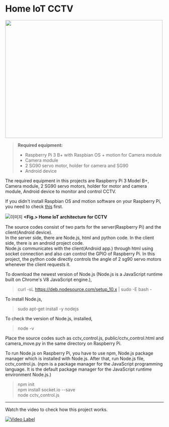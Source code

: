 # Home IoT CCTV

<img src="https://github.com/jwluv/HomeIoT_CCTV/blob/master/raspberry_camera.jpg"  width="500" height="375"> 

> **Required equipment:**
> - Raspberry Pi 3 B+ with Raspbian OS + motion for Camera module
> - Camera module
> - 2 SG90 servo motor, holder for camera and SG90
> - Android device

The required equipment in this projects are Raspberry Pi 3 Model B+, Camera module, 2 SG90 servo motors, holder for motor and camera module, Android device to monitor and control CCTV.  

If you didn't install Raspbian OS and motion software on your Raspberry Pi, you need to check [this](https://github.com/jwluv/HomeIoT_CCTV/blob/master/RaspberryPi_setup_Camera_install.pdf) first. 


![이미지](https://github.com/jwluv/HomeIoT_CCTV/blob/master/HomeIoT_CCTV.jpg)
**<Fig.> Home IoT architecture for CCTV**

The source codes consist of two parts for the server(Raspberry Pi) and the client(Android device). <br>
In the server side, there are Node.js, html and python code. In the client side, there is an android project code. <br>
Node.js communicates with the client(Android app.) through html using socket connection and also can control the GPIO of Raspberry Pi.
In this project, the python code directly controls the angle of 2 sg90 servo motors whenever the client requests it.

To download the newest version of Node.js (Node.js is a JavaScript runtime built on Chrome's V8 JavaScript engine.),
> curl -sL https://deb.nodesource.com/setup_10.x | sudo -E bash -

To install Node.js,
> sudo apt-get install -y nodejs

To check the version of Node.js, installed,
> node -v

Place the source codes such as cctv_control.js, public/cctv_control.html and camera_move.py in the same directory on Raspberry Pi.

To run Node.js on Raspberry Pi, you have to use npm, Node.js package manager which is installed with Node.js. After that, run Node.js file, cctv_control.js.
(npm is a package manager for the JavaScript programming language. It is the default package manager for the JavaScript runtime environment Node.js.)

> npm init <br>
> npm install socket.io --save <br>
> node cctv_control.js



----------------------------------------------------------------------------------------------------------
Watch the video to check how this project works. 

[![Video Label](http://img.youtube.com/vi/M9G-p8C65eI/0.jpg)](https://www.youtube.com/watch?v=M9G-p8C65eI)
